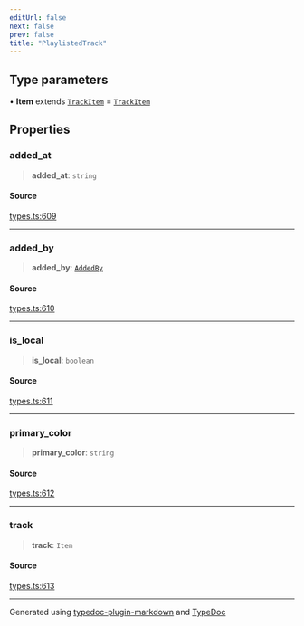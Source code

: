 ```yaml
---
editUrl: false
next: false
prev: false
title: "PlaylistedTrack"
---
```


## Type parameters

• **Item** extends [`TrackItem`](/api/type-aliases/trackitem/) = [`TrackItem`](/api/type-aliases/trackitem/)

## Properties

### added\_at

> **added\_at**: `string`

#### Source

[types.ts:609](https://github.com/fostertheweb/spotify-web-sdk/blob/9d7441b/src/types.ts#L609)

***

### added\_by

> **added\_by**: [`AddedBy`](/api/interfaces/addedby/)

#### Source

[types.ts:610](https://github.com/fostertheweb/spotify-web-sdk/blob/9d7441b/src/types.ts#L610)

***

### is\_local

> **is\_local**: `boolean`

#### Source

[types.ts:611](https://github.com/fostertheweb/spotify-web-sdk/blob/9d7441b/src/types.ts#L611)

***

### primary\_color

> **primary\_color**: `string`

#### Source

[types.ts:612](https://github.com/fostertheweb/spotify-web-sdk/blob/9d7441b/src/types.ts#L612)

***

### track

> **track**: `Item`

#### Source

[types.ts:613](https://github.com/fostertheweb/spotify-web-sdk/blob/9d7441b/src/types.ts#L613)

***

Generated using [typedoc-plugin-markdown](https://www.npmjs.com/package/typedoc-plugin-markdown) and [TypeDoc](https://typedoc.org/)
